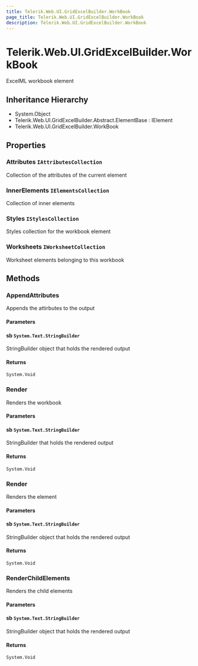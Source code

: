 ```yaml
---
title: Telerik.Web.UI.GridExcelBuilder.WorkBook
page_title: Telerik.Web.UI.GridExcelBuilder.WorkBook
description: Telerik.Web.UI.GridExcelBuilder.WorkBook
---
```


# Telerik.Web.UI.GridExcelBuilder.WorkBook

ExcelML workbook element

## Inheritance Hierarchy

* System.Object
* Telerik.Web.UI.GridExcelBuilder.Abstract.ElementBase : IElement
* Telerik.Web.UI.GridExcelBuilder.WorkBook

## Properties

###  Attributes `IAttributesCollection`

Collection of the attributes of the current element

###  InnerElements `IElementsCollection`

Collection of inner elements

###  Styles `IStylesCollection`

Styles collection for the workbook element

###  Worksheets `IWorksheetCollection`

Worksheet elements belonging to this workbook

## Methods

###  AppendAttributes

Appends the attirbutes to the output

#### Parameters

#### sb `System.Text.StringBuilder`

StringBuilder object that holds the rendered output

#### Returns

`System.Void` 

###  Render

Renders the workbook

#### Parameters

#### sb `System.Text.StringBuilder`

StringBuilder that holds the rendered output

#### Returns

`System.Void` 

###  Render

Renders the element

#### Parameters

#### sb `System.Text.StringBuilder`

StringBuilder object that holds the rendered output

#### Returns

`System.Void` 

###  RenderChildElements

Renders the child elements

#### Parameters

#### sb `System.Text.StringBuilder`

StringBuilder object that holds the rendered output

#### Returns

`System.Void` 

